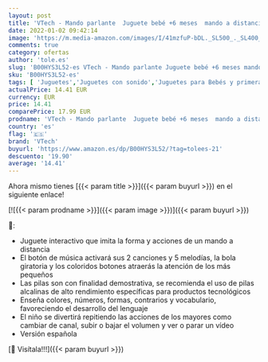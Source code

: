 ```yaml
---
layout: post
title: 'VTech - Mando parlante  Juguete bebé +6 meses  mando a distancia electrónico  enseña colores  números  formas  contrarios y vocabulario  juego imaginativo  multicolor  80-150322 '
date: 2022-01-02 09:42:14
image: 'https://m.media-amazon.com/images/I/41mzfuP-bDL._SL500_._SL400_.jpg'
comments: true
category: ofertas
author: 'tole.es'
slug: 'B00HYS3L52-es VTech - Mando parlante Juguete bebé +6 meses mando a...'
sku: 'B00HYS3L52-es'
tags: [ 'Juguetes','Juguetes con sonido','Juguetes para Bebés y primera infancia','Juguetes y juegos','bebé','vtech', ]
actualPrice: 14.41 EUR
currency: EUR
price: 14.41
comparePrice: 17.99 EUR
prodname: 'VTech - Mando parlante  Juguete bebé +6 meses  mando a distancia electrónico  enseña colores  números  formas  contrarios y vocabulario  juego imaginativo  multicolor  80-150322 '
country: 'es'
flag: '🇪🇸'
brand: 'VTech'
buyurl: 'https://www.amazon.es/dp/B00HYS3L52/?tag=tolees-21'
descuento: '19.90'
average: '14.41'
---
```


Ahora mismo tienes [{{< param title >}}]({{< param buyurl >}}) en el siguiente enlace!

[![{{< param prodname >}}]({{< param image >}})]({{< param buyurl >}})

🔎:

- Juguete interactivo que imita la forma y acciones de un mando a distancia
- El botón de música activará sus 2 canciones y 5 melodías, la bola giratoria y los coloridos botones atraerás la atención de los más pequeños
- Las pilas son con finalidad demostrativa, se recomienda el uso de pilas alcalinas de alto rendimiento específicas para productos tecnológicos
- Enseña colores, números, formas, contrarios y vocabulario, favoreciendo el desarrollo del lenguaje
- El niño se divertirá repitiendo las acciones de los mayores como cambiar de canal, subir o bajar el volumen y ver o parar un vídeo
- Versión española

[🛒 Visítala!!!]({{< param buyurl >}})
